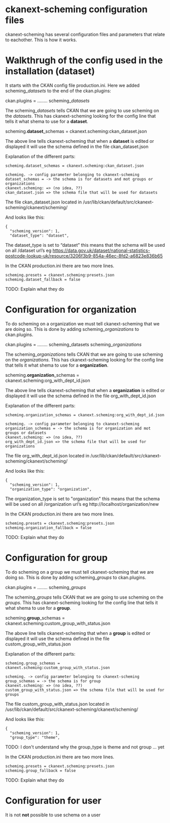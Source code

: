 ckanext-scheming configuration files
====================================

ckanext-scheming has several configuration files and parameters that relate to eachother. This is how it works.

# Walkthrugh of the config used in the installation (dataset)

It starts with the CKAN config file production.ini. Here we added scheming_*datasets* to the end of the ckan.plugins:


ckan.plugins = …….. scheming_*datasets*

The scheming_*datasets* tells CKAN that we are going to use scheming on the *datasets*. This has ckanext-scheming looking for the config line that tells it what shema to use for a **dataset**.


scheming.**dataset**_schemas = ckanext.scheming:ckan_dataset.json

The above line tells ckanext-scheming that when a **dataset** is edited or displayed it will use the schema defined in the file ckan_dataset.json

Explanation of the different parts: 
```
scheming.dataset_schemas = ckanext.scheming:ckan_dataset.json

scheming. -> config parameter belonging to ckanext-scheming
dataset_schemas = -> the schema is for datasets and mot groups or organizations
ckanext.scheming: => (no idea, ??)
ckan_dataset.json => the schema file that will be used for datasets
```

The file ckan_dataset.json located in /usr/lib/ckan/default/src/ckanext-scheming/ckanext/scheming/

And  looks like this:
```
{
  "scheming_version": 1,
  "dataset_type": "dataset",
```

The dataset_type is set to “dataset” this means that the schema will be used on all /dataset url’s eg https://data.gov.uk/dataset/national-statistics-postcode-lookup-uk/resource/3206f3b9-854a-46ec-8fd2-a6823e836b65


In the CKAN production.ini there are two more lines.
```
scheming.presets = ckanext.scheming:presets.json
scheming.dataset_fallback = false
```
TODO: Explain what they do



# Configuration for organization

To do scheming on a organization we must tell ckanext-scheming that we are doing so. This is done by adding scheming_*organizations* to ckan.plugins.


ckan.plugins = …….. scheming_datasets scheming_*organizations*

The scheming_*organizations* tells CKAN that we are going to use scheming on the *organizations*. This has ckanext-scheming looking for the config line that tells it what shema to use for a **organization**.


scheming.**organization**_schemas = ckanext.scheming:org_with_dept_id.json

The above line tells ckanext-scheming that when a **organization** is edited or displayed it will use the schema defined in the file org_with_dept_id.json

Explanation of the different parts: 
```
scheming.organization_schemas = ckanext.scheming:org_with_dept_id.json

scheming. -> config parameter belonging to ckanext-scheming
organization_schemas = -> the schema is for organization and mot groups or datasets
ckanext.scheming: => (no idea, ??)
org_with_dept_id.json => the schema file that will be used for organizations
```

The file org_with_dept_id.json located in /usr/lib/ckan/default/src/ckanext-scheming/ckanext/scheming/

And  looks like this:
```
{
  "scheming_version": 1,
  "organization_type": "organization",
```

The organization_type is set to "organization" this means that the schema will be used on all /organization url’s eg http://localhost/organization/new


In the CKAN production.ini there are two more lines.
```
scheming.presets = ckanext.scheming:presets.json
scheming.organization_fallback = false
```
TODO: Explain what they do






# Configuration for group

To do scheming on a group we must tell ckanext-scheming that we are doing so. This is done by adding scheming_*groups* to ckan.plugins.


ckan.plugins = …….. scheming_*groups*

The scheming_*groups* tells CKAN that we are going to use scheming on the *groups*. This has ckanext-scheming looking for the config line that tells it what shema to use for a **group**.


scheming.**group**_schemas = ckanext.scheming:custom_group_with_status.json

The above line tells ckanext-scheming that when a **group** is edited or displayed it will use the schema defined in the file custom_group_with_status.json

Explanation of the different parts: 
```
scheming.group_schemas = ckanext.scheming:custom_group_with_status.json

scheming. -> config parameter belonging to ckanext-scheming
group_schemas = -> the schema is for group
ckanext.scheming: => (no idea, ??)
custom_group_with_status.json => the schema file that will be used for groups
```

The file custom_group_with_status.json located in /usr/lib/ckan/default/src/ckanext-scheming/ckanext/scheming/

And  looks like this:
```
{
  "scheming_version": 1,
  "group_type": "theme",
```
TODO: I don't understand why the group_type is theme and not group ... yet

In the CKAN production.ini there are two more lines.
```
scheming.presets = ckanext.scheming:presets.json
scheming.group_fallback = false
```
TODO: Explain what they do



# Configuration for user
It is not **not** possible to use schema on a user